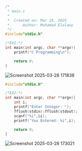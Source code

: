```C
/*
 * main.c
 *
 *  Created on: Mar 19, 2025
 *      Author: Muhamad Elalawy
 */
#include"stdio.h"

/*EX1:*/
int main(int argc, char **argv){
	printf("C Programming\n");

	return 0;
}
```
![Screenshot 2025-03-28 171838](https://github.com/user-attachments/assets/fe0ed9c3-462b-4a55-ab6c-3e539351d6a5)

```C
#include"stdio.h"

/*EX2:*/
int main(int argc, char **argv){
	int i;
	printf("Enter Integer: ");
	fflush(stdin);fflush(stdout);
	scanf("%i",&i);
	printf("You Entered: %i",i);

	return 0;
}

```
![Screenshot 2025-03-28 173021](https://github.com/user-attachments/assets/f313a18f-8893-460d-becc-190433e73b5f)



